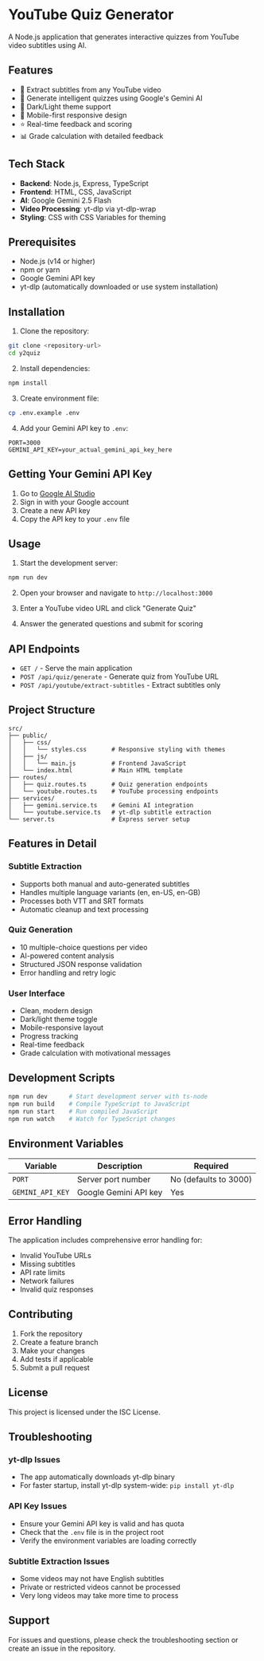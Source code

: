 # YouTube Quiz Generator

A Node.js application that generates interactive quizzes from YouTube video subtitles using AI.

## Features

- 🎥 Extract subtitles from any YouTube video
- 🤖 Generate intelligent quizzes using Google's Gemini AI
- 🌙 Dark/Light theme support
- 📱 Mobile-first responsive design
- ⭐ Real-time feedback and scoring
- 📊 Grade calculation with detailed feedback

## Tech Stack

- **Backend**: Node.js, Express, TypeScript
- **Frontend**: HTML, CSS, JavaScript
- **AI**: Google Gemini 2.5 Flash
- **Video Processing**: yt-dlp via yt-dlp-wrap
- **Styling**: CSS with CSS Variables for theming

## Prerequisites

- Node.js (v14 or higher)
- npm or yarn
- Google Gemini API key
- yt-dlp (automatically downloaded or use system installation)

## Installation

1. Clone the repository:
```bash
git clone <repository-url>
cd y2quiz
```

2. Install dependencies:
```bash
npm install
```

3. Create environment file:
```bash
cp .env.example .env
```

4. Add your Gemini API key to `.env`:
```env
PORT=3000
GEMINI_API_KEY=your_actual_gemini_api_key_here
```

## Getting Your Gemini API Key

1. Go to [Google AI Studio](https://makersuite.google.com/app/apikey)
2. Sign in with your Google account
3. Create a new API key
4. Copy the API key to your `.env` file

## Usage

1. Start the development server:
```bash
npm run dev
```

2. Open your browser and navigate to `http://localhost:3000`

3. Enter a YouTube video URL and click "Generate Quiz"

4. Answer the generated questions and submit for scoring

## API Endpoints

- `GET /` - Serve the main application
- `POST /api/quiz/generate` - Generate quiz from YouTube URL
- `POST /api/youtube/extract-subtitles` - Extract subtitles only

## Project Structure

```
src/
├── public/
│   ├── css/
│   │   └── styles.css       # Responsive styling with themes
│   ├── js/
│   │   └── main.js          # Frontend JavaScript
│   └── index.html           # Main HTML template
├── routes/
│   ├── quiz.routes.ts       # Quiz generation endpoints
│   └── youtube.routes.ts    # YouTube processing endpoints
├── services/
│   ├── gemini.service.ts    # Gemini AI integration
│   └── youtube.service.ts   # yt-dlp subtitle extraction
└── server.ts                # Express server setup
```

## Features in Detail

### Subtitle Extraction
- Supports both manual and auto-generated subtitles
- Handles multiple language variants (en, en-US, en-GB)
- Processes both VTT and SRT formats
- Automatic cleanup and text processing

### Quiz Generation
- 10 multiple-choice questions per video
- AI-powered content analysis
- Structured JSON response validation
- Error handling and retry logic

### User Interface
- Clean, modern design
- Dark/light theme toggle
- Mobile-responsive layout
- Progress tracking
- Real-time feedback
- Grade calculation with motivational messages

## Development Scripts

```bash
npm run dev      # Start development server with ts-node
npm run build    # Compile TypeScript to JavaScript
npm run start    # Run compiled JavaScript
npm run watch    # Watch for TypeScript changes
```

## Environment Variables

| Variable | Description | Required |
|----------|-------------|----------|
| `PORT` | Server port number | No (defaults to 3000) |
| `GEMINI_API_KEY` | Google Gemini API key | Yes |

## Error Handling

The application includes comprehensive error handling for:
- Invalid YouTube URLs
- Missing subtitles
- API rate limits
- Network failures
- Invalid quiz responses

## Contributing

1. Fork the repository
2. Create a feature branch
3. Make your changes
4. Add tests if applicable
5. Submit a pull request

## License

This project is licensed under the ISC License.

## Troubleshooting

### yt-dlp Issues
- The app automatically downloads yt-dlp binary
- For faster startup, install yt-dlp system-wide: `pip install yt-dlp`

### API Key Issues
- Ensure your Gemini API key is valid and has quota
- Check that the `.env` file is in the project root
- Verify the environment variables are loading correctly

### Subtitle Extraction Issues
- Some videos may not have English subtitles
- Private or restricted videos cannot be processed
- Very long videos may take more time to process

## Support

For issues and questions, please check the troubleshooting section or create an issue in the repository. 